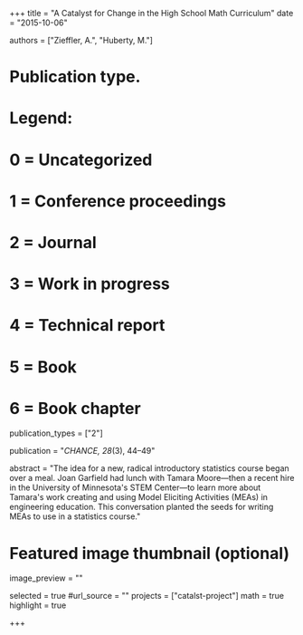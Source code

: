 +++
title = "A Catalyst for Change in the High School Math Curriculum"
date = "2015-10-06"

authors = ["Zieffler, A.", "Huberty, M."]

# Publication type.
# Legend:
# 0 = Uncategorized
# 1 = Conference proceedings
# 2 = Journal
# 3 = Work in progress
# 4 = Technical report
# 5 = Book
# 6 = Book chapter
publication_types = ["2"]

publication = "*CHANCE, 28*(3), 44&ndash;49"


abstract = "The idea for a new, radical introductory statistics course began over a meal. Joan Garfield had lunch with Tamara Moore&mdash;then a recent hire in the University of Minnesota's STEM Center&mdash;to learn more about Tamara's work creating and using Model Eliciting Activities (MEAs) in engineering education. This conversation planted the seeds for writing MEAs to use in a statistics course."


# Featured image thumbnail (optional)
image_preview = ""

selected = true
#url_source = ""
projects = ["catalst-project"]
math = true
highlight = true

+++

